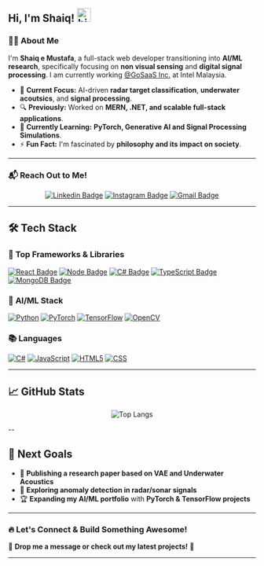 ## Hi, I'm Shaiq! <img src="https://user-images.githubusercontent.com/1303154/88677602-1635ba80-d120-11ea-84d8-d263ba5fc3c0.gif" width="28px" height="28px" alt="hi">

### 👨‍💻 About Me  
I'm **Shaiq e Mustafa**, a full-stack web developer transitioning into **AI/ML research**, specifically focusing on **non visual sensing** and **digital signal processing**. I am currently working [@GoSaaS Inc.](https://www.gosaas.io/) at Intel Malaysia.  

- 🎯 **Current Focus:** AI-driven **radar target classification**, **underwater acoutsics**, and **signal processing**.  
- 🔍 **Previously:** Worked on **MERN, .NET, and scalable full-stack applications**.  
- 🌱 **Currently Learning:** **PyTorch, Generative AI and Signal Processing Simulations**.  
- ⚡ **Fun Fact:** I'm fascinated by **philosophy and its impact on society**.  

---

### 📬 **Reach Out to Me!**  
<div align="center">
  
[![Linkedin Badge](https://img.shields.io/badge/-Shaiq-0e76a8?style=flat&labelColor=0e76a8&logo=linkedin&logoColor=white)](https://www.linkedin.com/in/shaiqi/) 
[![Instagram Badge](https://img.shields.io/badge/-@shaiqspeare-e84393?style=flat&labelColor=e84393&logo=instagram&logoColor=white)](https://instagram.com/shaiqspeare._?igshid=NDc0ODY0MjQ=) 
[![Gmail Badge](https://img.shields.io/badge/-shaiqi2001-c0392b?style=flat&labelColor=c0392b&logo=gmail&logoColor=white)](mailto:shaiq.e.mustafa@gmail.com)

</div>  

---

## 🛠️ **Tech Stack**  
### 🚀 **Top Frameworks & Libraries**  
[![React Badge](https://img.shields.io/badge/React-%23234F70.svg?style=for-the-badge&logo=React&logoColor=white)](#)
[![Node Badge](https://img.shields.io/badge/Node.js-%23339933.svg?style=for-the-badge&logo=Node.js&logoColor=white)](#)
[![C# Badge](https://img.shields.io/badge/C%23-%237128C6.svg?style=for-the-badge&logo=microsoft&logoColor=white)](#)
[![TypeScript Badge](https://img.shields.io/badge/TypeScript-%23007ACC.svg?style=for-the-badge&logo=TypeScript&logoColor=white)](#)
[![MongoDB Badge](https://img.shields.io/badge/MongoDB-%2347A248.svg?style=for-the-badge&logo=MongoDB&logoColor=white)](#)

### 🧠 **AI/ML Stack**  
[![Python](https://img.shields.io/badge/python-3670A0?style=for-the-badge&logo=python&logoColor=ffdd54)](#)
[![PyTorch](https://img.shields.io/badge/PyTorch-%23EE4C2C.svg?style=for-the-badge&logo=PyTorch&logoColor=white)](#)
[![TensorFlow](https://img.shields.io/badge/TensorFlow-%23FF6F00.svg?style=for-the-badge&logo=TensorFlow&logoColor=white)](#)
[![OpenCV](https://img.shields.io/badge/OpenCV-%235C3EE8.svg?style=for-the-badge&logo=OpenCV&logoColor=white)](#)

### 📚 **Languages**  
[![C#](https://img.shields.io/badge/c%23-%23239120.svg?style=for-the-badge&logo=c-sharp&logoColor=white)](#)
[![JavaScript](https://img.shields.io/badge/javascript-%23F7DF1E.svg?style=for-the-badge&logo=javascript&logoColor=black)](#)
[![HTML5](https://img.shields.io/badge/HTML5-f06529?style=for-the-badge&logo=HTML5&logoColor=white)](#)
[![CSS](https://img.shields.io/badge/CSS3-264de4?style=for-the-badge&logo=CSS3&logoColor=white)](#)

---

## 📈 **GitHub Stats**
<div align="center">
  
![Top Langs](https://github-readme-stats.vercel.app/api/top-langs/?username=Shaiq1217&layout=compact&theme=radical)

</div>

--
## 🎯 **Next Goals**
- 📄 **Publishing a research paper based on VAE and Underwater Acoustics**  
- 🤖 **Exploring anomaly detection in radar/sonar signals**  
- 🏆 **Expanding my AI/ML portfolio** with **PyTorch & TensorFlow projects**  

---

### 🔥 **Let's Connect & Build Something Awesome!**  
📩 **Drop me a message or check out my latest projects!** 🚀  

---
